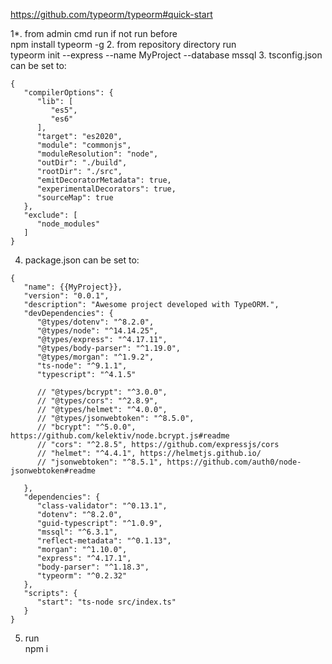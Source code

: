 https://github.com/typeorm/typeorm#quick-start <br>

1*. from admin cmd run if not run before<br>
npm install typeorm -g 
2. from repository directory run<br>
typeorm init --express --name MyProject --database mssql
3. tsconfig.json can be set to:<br>
```
{
   "compilerOptions": {
      "lib": [
         "es5",
         "es6"
      ],
      "target": "es2020",
      "module": "commonjs",
      "moduleResolution": "node",
      "outDir": "./build",
      "rootDir": "./src",
      "emitDecoratorMetadata": true,
      "experimentalDecorators": true,
      "sourceMap": true
   },
   "exclude": [
      "node_modules"
   ]
}
```
4. package.json can be set to:<br>
```
{
   "name": {{MyProject}},
   "version": "0.0.1",
   "description": "Awesome project developed with TypeORM.",
   "devDependencies": {
      "@types/dotenv": "^8.2.0",
      "@types/node": "^14.14.25",
      "@types/express": "^4.17.11",
      "@types/body-parser": "^1.19.0",
      "@types/morgan": "^1.9.2",
      "ts-node": "^9.1.1",
      "typescript": "^4.1.5"

      // "@types/bcrypt": "^3.0.0",
      // "@types/cors": "^2.8.9",
      // "@types/helmet": "^4.0.0",
      // "@types/jsonwebtoken": "^8.5.0",
      // "bcrypt": "^5.0.0", https://github.com/kelektiv/node.bcrypt.js#readme
      // "cors": "^2.8.5", https://github.com/expressjs/cors
      // "helmet": "^4.4.1", https://helmetjs.github.io/
      // "jsonwebtoken": "^8.5.1", https://github.com/auth0/node-jsonwebtoken#readme

   },
   "dependencies": {
      "class-validator": "^0.13.1",
      "dotenv": "^8.2.0",
      "guid-typescript": "^1.0.9",
      "mssql": "^6.3.1",
      "reflect-metadata": "^0.1.13",
      "morgan": "^1.10.0",
      "express": "^4.17.1",
      "body-parser": "^1.18.3",
      "typeorm": "^0.2.32"
   },
   "scripts": {
      "start": "ts-node src/index.ts"
   }
}
```
5. run<br>
npm i
